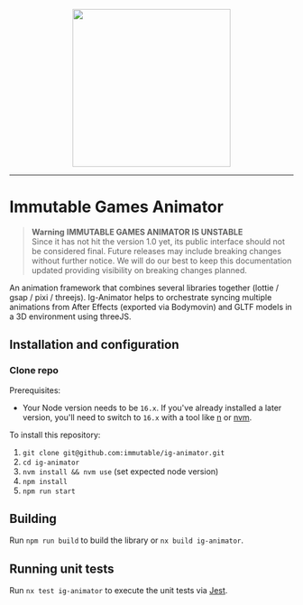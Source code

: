 <div align="center">
  <p align="center">
    <a  href="https://docs.x.immutable.com/docs">
      <img src="https://cdn.dribbble.com/users/1299339/screenshots/7133657/media/837237d447d36581ebd59ec36d30daea.gif" width="280"/>
    </a>
  </p>
</div>

---

# Immutable Games Animator

> **Warning** **IMMUTABLE GAMES ANIMATOR IS UNSTABLE** <br/>
> Since it has not hit the version 1.0 yet, its public interface should not be considered final. Future releases may include breaking changes without further notice. We will do our best to keep this documentation updated providing visibility on breaking changes planned.

An animation framework that combines several libraries together (lottie / gsap / pixi / threejs). Ig-Animator helps to orchestrate syncing multiple animations from After Effects (exported via Bodymovin) and GLTF models in a 3D environment using threeJS.

## Installation and configuration

### Clone repo

Prerequisites:

- Your Node version needs to be `16.x`. If you've already installed a later version, you'll need to switch to `16.x` with a tool like [n](https://github.com/tj/n) or [nvm](https://github.com/nvm-sh/nvm).

To install this repository:

1. `git clone git@github.com:immutable/ig-animator.git`
2. `cd ig-animator`
3. `nvm install && nvm use` (set expected node version)
4. `npm install`
5. `npm run start`

## Building

Run `npm run build` to build the library or `nx build ig-animator`.

## Running unit tests

Run `nx test ig-animator` to execute the unit tests via [Jest](https://jestjs.io).
